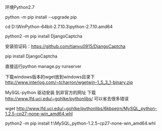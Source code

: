 ﻿环境Python2.7

python -m pip install --upgrade pip

cd D:\WinPython-64bit-2.7.10.3\python-2.7.10.amd64

python2 -m  pip install DjangoCaptcha
 

安装验证码：https://github.com/tianyu0915/DjangoCaptcha

pip install DjangoCaptcha

直接运行python manage.py runserver




下载windows版本的wget放到windows目录下
http://www.interlog.com/~tcharron/wgetwin-1_5_3_1-binary.zip



MySQL-python 驱动安装
到非官方的网址 下载   http://www.lfd.uci.edu/~gohlke/pythonlibs/
可以省去很多错误



wget  http://www.lfd.uci.edu/~gohlke/pythonlibs/6kbpejrn/MySQL_python-1.2.5-cp27-none-win_amd64.whl


python2 -m pip install f:\MySQL_python-1.2.5-cp27-none-win_amd64.whl





